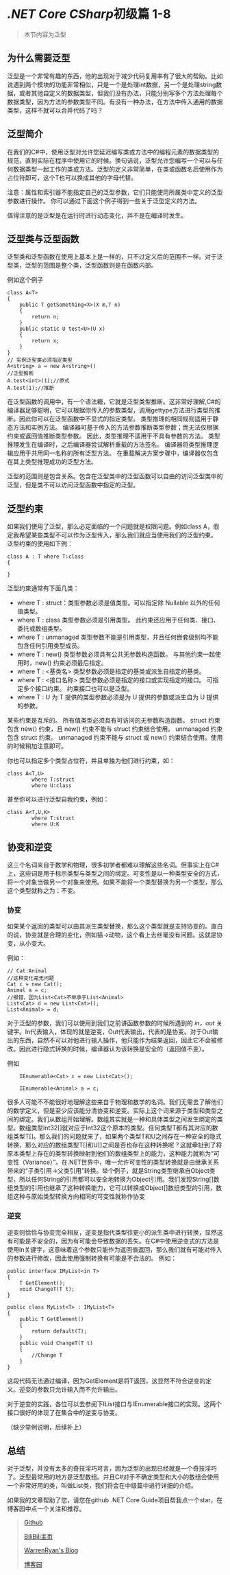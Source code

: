 # *.NET Core CSharp*初级篇 1-8
> 本节内容为泛型

## 为什么需要泛型
泛型是一个非常有趣的东西，他的出现对于减少代码复用率有了很大的帮助。比如说遇到两个模块的功能非常相似，只是一个是处理int数据，另一个是处理string数据，或者其他自定义的数据类型，但我们没有办法，只能分别写多个方法处理每个数据类型，因为方法的参数类型不同。有没有一种办法，在方法中传入通用的数据类型，这样不就可以合并代码了吗？


## 泛型简介
在我们的C#中，使用泛型对允许您延迟编写类或方法中的编程元素的数据类型的规范，直到实际在程序中使用它的时候。换句话说，泛型允许您编写一个可以与任何数据类型一起工作的类或方法。泛型的定义非常简单，在类或函数名后使用<T>作为占位符即可，这个T也可以换成其他的字母代替。

注意：属性和索引器不能指定自己的泛型参数，它们只能使用所属类中定义的泛型参数进行操作。
你可以通过下面这个例子得到一些关于泛型定义的方法。


值得注意的是泛型是在运行时进行动态变化，并不是在编译时发生。

## 泛型类与泛型函数
泛型类和泛型函数在使用上基本上是一样的，只不过定义后的范围不一样。对于泛型类，泛型的范围是整个类，泛型函数则是在函数内部。

例如这个例子

``` CSharp
class A<T>
{
    public T getSomething<X>(X m,T n)
    {
        return n;
    }
    public static U test<U>(U x)
    {
        return x;
    }
}
// 实例泛型类必须指定类型
A<string> a = new A<string>()
//泛型推断
A.test<int>(1);//原式
A.test(1);//推断
```

在泛型函数的调用中，有一个语法糖，它就是泛型类型推断。这非常好理解,C#的编译器足够聪明，它可以根据你传入的参数类型，调用gettype方法进行类型的推断。因此你可以在泛型函数中不显式的指定类型。
类型推理的相同规则适用于静态方法和实例方法。 编译器可基于传入的方法参数推断类型参数；而无法仅根据约束或返回值推断类型参数。 因此，类型推理不适用于不具有参数的方法。 类型推理发生在编译时，之后编译器尝试解析重载的方法签名。 编译器将类型推理逻辑应用于共用同一名称的所有泛型方法。 在重载解决方案步骤中，编译器仅包含在其上类型推理成功的泛型方法。

泛型的范围则是包含关系。包含在泛型类中的泛型函数可以自由的访问泛型类中的泛型，但是类不可以访问泛型函数中指定的泛型。

## 泛型约束
如果我们使用了泛型，那么必定面临的一个问题就是权限问题。例如class A<T>，假定我希望某些类型不可以作为泛型传入，那么我们就应当使用我们的泛型约束。
泛型约束的使用如下例：
``` CSharp
class A : T where T:class
{
    
}
```
泛型约束通常有下面几类：
- where T : struct：类型参数必须是值类型。可以指定除 Nullable<T> 以外的任何值类型。
- where T : class	类型参数必须是引用类型。 此约束还应用于任何类、接口、委托或数组类型。
- where T : unmanaged	类型参数不能是引用类型，并且任何嵌套级别均不能包含任何引用类型成员。
- where T : new()	类型参数必须具有公共无参数构造函数。 与其他约束一起使用时，new() 约束必须最后指定。
- where T : <基类名>	类型参数必须是指定的基类或派生自指定的基类。
- where T : <接口名称>	类型参数必须是指定的接口或实现指定的接口。 可指定多个接口约束。 约束接口也可以是泛型。
- where T : U	为 T 提供的类型参数必须是为 U 提供的参数或派生自为 U 提供的参数。

某些约束是互斥的。 所有值类型必须具有可访问的无参数构造函数。 struct 约束包含 new() 约束，且 new() 约束不能与 struct 约束结合使用。 unmanaged 约束包含 struct 约束。 unmanaged 约束不能与 struct 或 new() 约束结合使用。使用的时候稍加注意即可。

你也可以指定多个类型占位符，并且单独为他们进行约束，如：

``` CSharp
class A<T,U> 
        where T:struct
        where U:class
```

甚至你可以进行泛型自我约束，例如：
``` CSharp
class A<T,U,K> 
        where T:struct
        where U:K
```

## 协变和逆变
这三个名词来自于数学和物理，很多初学者都难以理解这些名词。但事实上在C#上，这些词是用于标示类型与类型之间的绑定。可变性是以一种类型安全的方式，将一个对象当做另一个对象来使用。如果不能将一个类型替换为另一个类型，那么这个类型就称之为：不变。

### 协变
如果某个返回的类型可以由其派生类型替换，那么这个类型就是支持协变的。直白的说，协变就是合理的变化，例如猫->动物，这个看上去丝毫没有问题。这就是协变，从小变大。

例如：
``` CSharp
// Cat:Animal
//这种变化毫无问题
Cat c = new Cat();
Animal a = c;
//报错，因为List<Cat>不继承于List<Animal>
List<Cat> d = new List<Cat>();
List<Animal> = d;
```

对于泛型的参数，我们可以使用到我们之前讲函数参数的时候所遇到的 *in，out* 关键字。In代表输入，体现的就是逆变，Out代表输出，代表的是协变。对于Out输出的东西，自然不可以对他进行输入操作，他只能作为结果返回，因此它不会被修改。因此进行隐式转换的时候，编译器认为该转换是安全的（返回值不变）。

例如
``` CSharp
    IEnumerable<Cat> c = new List<Cat>();

    IEnumerable<Animal> a = c;
```

很多人可能不不能很好地理解这些来自于物理和数学的名词。我们无需去了解他们的数学定义，但是至少应该能分清协变和逆变。实际上这个词来源于类型和类型之间的绑定。我们从数组开始理解。数组其实就是一种和具体类型之间发生绑定的类型。数组类型Int32[]就对应于Int32这个原本的类型。任何类型T都有其对应的数组类型T[]。那么我们的问题就来了，如果两个类型T和U之间存在一种安全的隐式转换，那么对应的数组类型T[]和U[]之间是否也存在这种转换呢？这就牵扯到了将原本类型上存在的类型转换映射到他们的数组类型上的能力，这种能力就称为“可变性（Variance）”。在.NET世界中，唯一允许可变性的类型转换就是由继承关系带来的“子类引用->父类引用”转换。举个例子，就是String类型继承自Object类型，所以任何String的引用都可以安全地转换为Object引用。我们发现String[]数组类型的引用也继承了这种转换能力，它可以转换成Object[]数组类型的引用，数组这种与原始类型转换方向相同的可变性就称作协变

### 逆变
逆变则恰恰与协变完全相反，逆变是指代类型往更小的派生类中进行转换，显然这有可能是不安全的，因为有可能会导致数据的丢失。在C#中使用逆变式的方法是使用In关键字，这意味着这个参数只能作为返回值返回，那么我们就有可能对传入的参数进行修改，因此使用强制转换有可能是不合法的。
例如：
``` CSharp
public interface IMyList<in T>
{
    T GetElement();
    void ChangeT(T t);
}

public class MyList<T> : IMyList<T>
{
    public T GetElement()
    {
        return default(T);
    }
    public void ChangeT(T t)
    {
        //Change T
    }
}
```
这段代码无法通过编译，因为GetElement是将T返回，这显然不符合逆变的定义。逆变的参数只允许输入而不允许输出。

对于逆变的实践，各位可以去参阅下IList接口与IEnumerable接口的实现。这两个接口很好的体现了在集合中的逆变与协变。

（缺少举例说明，后续补上）
## 总结
对于泛型，并没有太多的奇技淫巧可言，因为泛型的出现已经就是一个奇技淫巧了。泛型最常用的地方是泛型数组。并且C#对于不确定类型和大小的数组会使用一个非常好用的类，叫做List类，我们将会在中级篇中进行详细的介绍。

如果我的文章帮助了您，请您在github .NET Core Guide项目帮我点一个star，在博客园中点一个关注和推荐。

> [Github](https://github.com/StevenEco/.NetCoreGuide)
>
> [BiliBili主页](https://space.bilibili.com/33311288)
>
> [WarrenRyan's Blog](https://blog.tity.xyz)
>
> [博客园](https://cnblogs.com/warrenryan)
